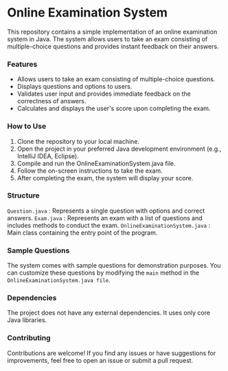 # Online Examination System
This repository contains a simple implementation of an online examination system in Java. The system allows users to take an exam consisting of multiple-choice questions and provides instant feedback on their answers.

### Features
<ul>
<li>Allows users to take an exam consisting of multiple-choice questions.</li>
<li>Displays questions and options to users.</li>
<li>Validates user input and provides immediate feedback on the correctness of answers.</li>
<li>Calculates and displays the user's score upon completing the exam.</li>
</ul>

### How to Use
1. Clone the repository to your local machine.
2. Open the project in your preferred Java development environment (e.g., IntelliJ IDEA, Eclipse).
3. Compile and run the OnlineExaminationSystem.java file.
4. Follow the on-screen instructions to take the exam.
5. After completing the exam, the system will display your score.

### Structure
`Question.java` : Represents a single question with options and correct answers.
`Exam.java` : Represents an exam with a list of questions and includes methods to conduct the exam.
`OnlineExaminationSystem.java` : Main class containing the entry point of the program.

### Sample Questions
The system comes with sample questions for demonstration purposes. You can customize these questions by modifying the `main` method in the `OnlineExaminationSystem.java file`.

### Dependencies
The project does not have any external dependencies. It uses only core Java libraries.

### Contributing
Contributions are welcome! If you find any issues or have suggestions for improvements, feel free to open an issue or submit a pull request.
